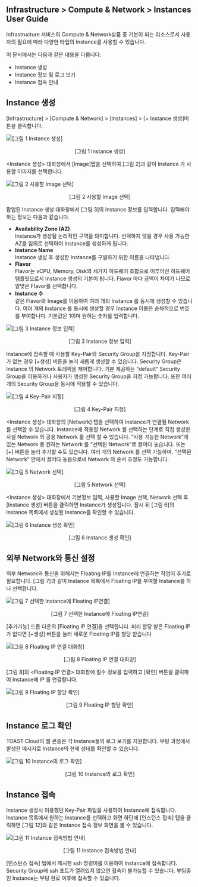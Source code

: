 ## Infrastructure > Compute & Network > Instances User Guide

Infrastructure 서비스의 Compute & Network상품 중 기본이 되는 리소스로서 사용자의 필요에 따라 다양한 타입의 Instance를 사용할 수 있습니다.

이 문서에서는 다음과 같은 내용을 다룹니다.

- Instance 생성
- Instance 정보 및 로그 보기
- Instance 접속 안내

## Instance 생성

[Infrastructure] > [Compute & Network] > [Instances] > [+ Instance 생성]버튼을 클릭합니다.

![[그림 1 Instance 생성]](http://static.toastoven.net/prod_infrastructure/compute/img_201.png)
<center>[그림 1 Instance 생성]</center>

<Instance 생성> 대화창에서 [Image]탭을 선택하여 [그림 2]과 같이 Instance 가 사용할 이미지를 선택합니다.

![[그림 2 사용할 Image 선택]](http://static.toastoven.net/prod_infrastructure/compute/img_251.png)
<center>[그림 2 사용할 Image 선택]</center>

팝업된 Instance 생성 대화창에서 [그림 3]의 Instance 정보를 입력합니다. 입력해야 하는 정보는 다음과 같습니다.

- **Availability Zone (AZ)**  
  Instance가 생성될 논리적인 구역을 의미합니다. 선택하지 않을 경우 사용 가능한 AZ를 임의로 선택하여 Instance를 생성하게 됩니다.
- **Instance Name**  
  Instance 생성 후 생성한 Instance를 구별하기 위한 이름을 나타냅니다.
- **Flavor**  
  Flavor는 vCPU, Memory, Disk의 세가지 하드웨어 조합으로 이루어진 하드웨어 템플릿으로서 Instance 생성의 기본이 됩니다. Flavor 마다 금액이 차이가 나므로 알맞은 Flavor를 선택합니다.
- **Instance 수**  
  같은 Flavor와 Image를 이용하여 여러 개의 Instance 를 동시에 생성할 수 있습니다. 여러 개의 Instance 를 동시에 생성할 경우 Instance 이름은 순차적으로 번호를 부여합니다. 기본값은 1이며 원하는 숫자를 입력합니다.

![[그림 3 Instance 정보 입력]](http://static.toastoven.net/prod_infrastructure/compute/img_250.png)
<center>[그림 3 Instance 정보 입력]</center>

Instance에 접속할 때 사용할 Key-Pair와 Security Group을 지정합니다. Key-Pair가 없는 경우 [+생성] 버튼을 눌러 새롭게 생성할 수 있습니다. Security Group은 Instance 의 Network 트래픽을 제어합니다. 기본 제공하는 “default” Security Group을 이용하거나 사용자가 생성한 Security Group을 지정 가능합니다. 또한 여러 개의 Security Group을 동시에 적용할 수 있습니다.

![[그림 4 Key-Pair 지정]](http://static.toastoven.net/prod_infrastructure/compute/img_54.jpg)
<center>[그림 4 Key-Pair 지정]</center>

<Instance 생성> 대화창의 [Network] 탭을 선택하여 Instance가 연결될 Network 를 선택할 수 있습니다. Instance에 적용할 Network 를 선택하는 단계로 직접 생성한 사설 Network 와 공용 Network 를 선택 할 수 있습니다. “사용 가능한 Network”에 있는 Network 중 원하는 Network 를 “선택된 Network”로 끌어다 놓습니다. 또는 [+] 버튼을 눌러 추가할 수도 있습니다. 여러 개의 Network 를 선택 가능하며, “선택된 Network” 안에서 끌어다 놓음으로써 Network 의 순서 조정도 가능합니다.

![[그림 5 Network 선택]](http://static.toastoven.net/prod_infrastructure/compute/img_55.jpg)
<center>[그림 5 Network 선택]</center>

<Instance 생성> 대화창에서 기본정보 입력, 사용할 Image 선택, Network 선택 후 [Instance 생성] 버튼을 클릭하면 Instance가 생성됩니다. 잠시 뒤 [그림 6]의 Instance 목록에서 생성된 Instance를 확인할 수 있습니다.

![[그림 6 Instance 생성 확인]](http://static.toastoven.net/prod_infrastructure/compute/img_252.png)
<center>[그림 6 Instance 생성 확인]</center>

## 외부 Network와 통신 설정

외부 Network와 통신을 위해서는 Floating IP를 Instance에 연결하는 작업이 추가로 필요합니다. [그림 7]과 같이 Instance 목록에서 Floating IP를 부여할 Instance를 하나 선택합니다.

![[그림 7 선택한 Instance에 Floating IP연결]](http://static.toastoven.net/prod_infrastructure/compute/img_253.png)
<center>[그림 7 선택한 Instance에 Floating IP연결]</center>

[추가기능] 드롭 다운의 [Floating IP 연결]을 선택합니다.
미리 할당 받은 Floating IP가 없다면 [+생성] 버튼을 눌러 새로운 Floating IP를 할당 받습니다

![[그림 8 Floating IP 연결 대화창]](http://static.toastoven.net/prod_infrastructure/compute/img_254.png)
<center>[그림 8 Floating IP 연결 대화창]</center>

[그림 8]의 <Floating IP 연결> 대화창에 필수 정보를 입력하고 [확인] 버튼을 클릭하여 Instance에 IP 를 연결합니다.

![[그림 9 Floating IP 할당 확인]](http://static.toastoven.net/prod_infrastructure/compute/img_256.png)
<center>[그림 9 Floating IP 할당 확인]</center>

## Instance 로그 확인

TOAST Cloud의 웹 콘솔은 각 Instance들의 로그 보기를 지원합니다. 부팅 과정에서 발생한 메시지로 Instance의 현재 상태를 확인할 수 있습니다.

![[그림 10 Instance의 로그 확인]](http://static.toastoven.net/prod_infrastructure/compute/img_257.png)
<center>[그림 10 Instance의 로그 확인]</center>

## Instance 접속

Instance 생성시 이용했던 Key-Pair 파일을 사용하여 Instance에 접속합니다. Instance 목록에서 원하는 Instance를 선택하고 화면 하단에 [인스턴스 접속] 탭을 클릭하면 [그림 12]와 같은 Instance 접속 정보 화면을 볼 수 있습니다.

![[그림 11 Instance 접속방법 안내]](http://static.toastoven.net/prod_infrastructure/compute/img_258.png)
<center>[그림 11 Instance 접속방법 안내]</center>

[인스턴스 접속] 탭에서 제시한 ssh 명령어를 이용하여 Instance에 접속합니다. Security Group에 ssh 포트가 열려있지 않으면 접속이 불가능할 수 있습니다. 부팅중인 Instance는 부팅 완료 이후에 접속할 수 있습니다.
